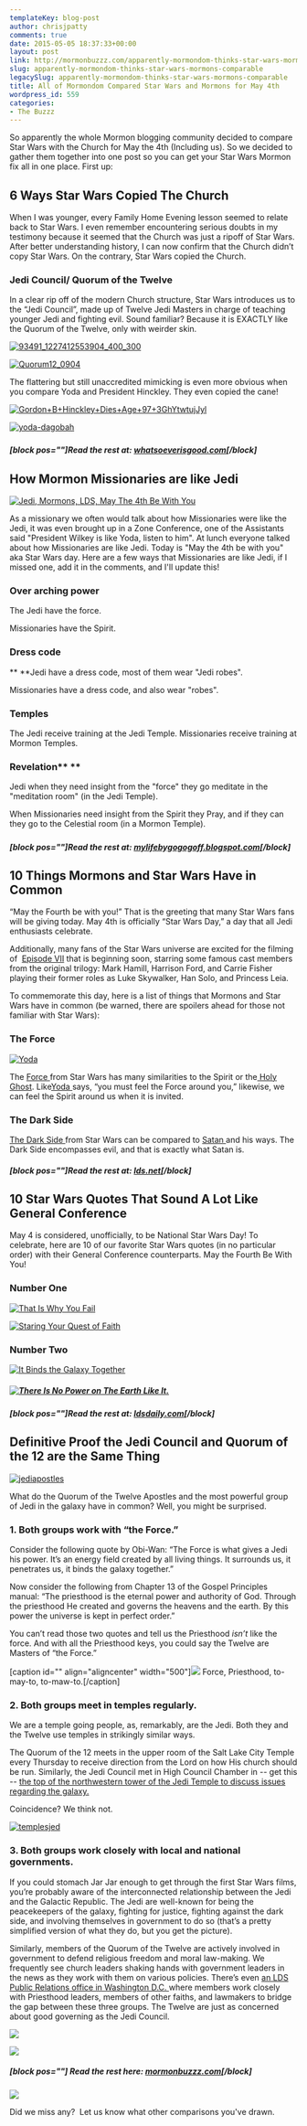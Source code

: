 ```yaml
---
templateKey: blog-post
author: chrisjpatty
comments: true
date: 2015-05-05 18:37:33+00:00
layout: post
link: http://mormonbuzzz.com/apparently-mormondom-thinks-star-wars-mormons-comparable/
slug: apparently-mormondom-thinks-star-wars-mormons-comparable
legacySlug: apparently-mormondom-thinks-star-wars-mormons-comparable
title: All of Mormondom Compared Star Wars and Mormons for May 4th
wordpress_id: 559
categories:
- The Buzzz
---
```


So apparently the whole Mormon blogging community decided to compare Star Wars with the Church for May the 4th (Including us). So we decided to gather them together into one post so you can get your Star Wars Mormon fix all in one place. First up:





## 6 Ways Star Wars Copied The Church









When I was younger, every Family Home Evening lesson seemed to relate back to Star Wars. I even remember encountering serious doubts in my testimony because it seemed that the Church was just a ripoff of Star Wars. After better understanding history, I can now confirm that the Church didn’t copy Star Wars. On the contrary, Star Wars copied the Church.


### Jedi Council/ Quorum of the Twelve


In a clear rip off of the modern Church structure, Star Wars introduces us to the “Jedi Council”, made up of Twelve Jedi Masters in charge of teaching younger Jedi and fighting evil. Sound familiar? Because it is EXACTLY like the Quorum of the Twelve, only with weirder skin.

[![93491_1227412553904_400_300](http://i1.wp.com/www.whatsoeverisgood.com/wp-content/uploads/2015/05/93491_1227412553904_400_300-e1430757034990-300x205.jpg?resize=422%2C288)](http://i2.wp.com/www.whatsoeverisgood.com/wp-content/uploads/2015/05/Quorum12_0904.jpg)

[![Quorum12_0904](http://i2.wp.com/www.whatsoeverisgood.com/wp-content/uploads/2015/05/Quorum12_0904.jpg?resize=424%2C239)](http://i2.wp.com/www.whatsoeverisgood.com/wp-content/uploads/2015/05/Quorum12_0904.jpg)

The flattering but still unaccredited mimicking is even more obvious when you compare Yoda and President Hinckley. They even copied the cane!

[![Gordon+B+Hinckley+Dies+Age+97+3GhYtwtujJyl](http://i1.wp.com/www.whatsoeverisgood.com/wp-content/uploads/2015/05/Gordon-B-Hinckley-Dies-Age-97-3GhYtwtujJyl.jpg?resize=271%2C444)](http://i1.wp.com/www.whatsoeverisgood.com/wp-content/uploads/2015/05/Gordon-B-Hinckley-Dies-Age-97-3GhYtwtujJyl.jpg)

[![yoda-dagobah](http://i1.wp.com/www.whatsoeverisgood.com/wp-content/uploads/2015/05/yoda-dagobah.jpg?resize=428%2C311)](http://i1.wp.com/www.whatsoeverisgood.com/wp-content/uploads/2015/05/yoda-dagobah.jpg)









### 




##### [block pos=""]Read the rest at: [whatsoeverisgood.com](http://www.whatsoeverisgood.com/6-ways-star-wars-copied-the-gospel/)[/block]





## How Mormon Missionaries are like Jedi







[![Jedi, Mormons, LDS, May The 4th Be With You](http://2.bp.blogspot.com/-E3l5t_CLt40/VUeBu7aqjxI/AAAAAAAAC8c/g-20bMSP_ls/s400/Jedi%2BMissionaries.jpg)](http://2.bp.blogspot.com/-E3l5t_CLt40/VUeBu7aqjxI/AAAAAAAAC8c/g-20bMSP_ls/s1600/Jedi%2BMissionaries.jpg)


As a missionary we often would talk about how Missionaries were like the Jedi, it was even brought up in a Zone Conference, one of the Assistants said "President Wilkey is like Yoda, listen to him". At lunch everyone talked about how Missionaries are like Jedi. Today is "May the 4th be with you" aka Star Wars day. Here are a few ways that Missionaries are like Jedi, if I missed one, add it in the comments, and I'll update this!











### **Over arching power**




The Jedi have the force.




Missionaries have the Spirit.










### **Dress code**




**
**Jedi have a dress code, most of them wear "Jedi robes".




Missionaries have a dress code, and also wear "robes".


### **Temples**







The Jedi receive training at the Jedi Temple.
Missionaries receive training at Mormon Temples.


### **Revelation**** **







Jedi when they need insight from the "force" they go meditate in the "meditation room" (in the Jedi Temple).




When Missionaries need insight from the Spirit they Pray, and if they can they go to the Celestial room (in a Mormon Temple).
















##### 




##### [block pos=""]Read the rest at: [mylifebygogogoff.blogspot.com](http://mylifebygogogoff.blogspot.com/2015/05/how-mormon-missionaries-are-like-jedi.html)[/block]




## 10 Things Mormons and Star Wars Have in Common


“May the Fourth be with you!” That is the greeting that many Star Wars fans will be giving today. May 4th is officially “Star Wars Day,” a day that all Jedi enthusiasts celebrate.

Additionally, many fans of the Star Wars universe are excited for the filming of  [Episode VII](http://www.cnn.com/2014/04/29/showbiz/star-wars-cast/) that is beginning soon, starring some famous cast members from the original trilogy: Mark Hamill, Harrison Ford, and Carrie Fisher playing their former roles as Luke Skywalker, Han Solo, and Princess Leia.

To commemorate this day, here is a list of things that Mormons and Star Wars have in common (be warned, there are spoilers ahead for those not familiar with Star Wars):


### The Force




[![Yoda](http://lds.net/wp-content/uploads/2014/05/the-yoda-reveal-300x178.jpg)](http://lds.net/wp-content/uploads/2014/05/the-yoda-reveal.jpg)




The [Force ](http://en.wikipedia.org/wiki/Force_(Star_Wars))from Star Wars has many similarities to the Spirit or the[ Holy Ghost](https://www.lds.org/topics/holy-ghost?lang=eng). Like[Yoda ](http://en.wikipedia.org/wiki/Yoda)says, “you must feel the Force around you,” likewise, we can feel the Spirit around us when it is invited.


### The Dark Side


[The Dark Side ](http://en.wikipedia.org/wiki/Dark_side_(Star_Wars))from Star Wars can be compared to [Satan ](https://www.lds.org/topics/satan?lang=eng)and his ways. The Dark Side encompasses evil, and that is exactly what Satan is.











##### [block pos=""]Read the rest at: [lds.net](http://lds.net/blog/buzz/entertainment/pop-culture/mormons-star-wars-common/)[/block]




## 10 Star Wars Quotes That Sound A Lot Like General Conference


May 4 is considered, unofficially, to be National Star Wars Day! To celebrate, here are 10 of our favorite Star Wars quotes (in no particular order) with their General Conference counterparts. May the Fourth Be With You!


### Number One


[![That Is Why You Fail](http://www.ldsdaily.com/wp-content/uploads/2015/05/yoda-1-1024x436.jpg)](http://www.ldsdaily.com/wp-content/uploads/2015/05/yoda-1.jpg)

[![Staring Your Quest of Faith](http://www.ldsdaily.com/wp-content/uploads/2015/05/holland-1.jpg)](http://www.ldsdaily.com/wp-content/uploads/2015/05/holland-1.jpg)


### Number Two


[![It Binds the Galaxy Together](http://www.ldsdaily.com/wp-content/uploads/2015/05/obi-wan-force-1024x636.jpg)](http://www.ldsdaily.com/wp-content/uploads/2015/05/obi-wan-force.jpg)


##### [![There Is No Power on The Earth Like It.](http://www.ldsdaily.com/wp-content/uploads/2015/05/gordon-priesthood.jpg)](http://www.ldsdaily.com/wp-content/uploads/2015/05/gordon-priesthood.jpg)







##### 








##### [block pos=""]Read the rest at: [ldsdaily.com](http://www.ldsdaily.com/entertainment/10-star-wars-quotes-that-sound-a-lot-like-general-conference/)[/block]




## Definitive Proof the Jedi Council and Quorum of the 12 are the Same Thing


[![jediapostles](/img/jediapostles.jpg)](/img/jediapostles.jpg)

What do the Quorum of the Twelve Apostles and the most powerful group of Jedi in the galaxy have in common? Well, you might be surprised.


### 1. Both groups work with “the Force.”


Consider the following quote by Obi-Wan: “The Force is what gives a Jedi his power. It’s an energy field created by all living things. It surrounds us, it penetrates us, it binds the galaxy together.”

Now consider the following from Chapter 13 of the Gospel Principles manual: “The priesthood is the eternal power and authority of God. Through the priesthood He created and governs the heavens and the earth. By this power the universe is kept in perfect order.”

You can’t read those two quotes and tell us the Priesthood _isn’t_ like the force. And with all the Priesthood keys, you could say the Twelve are Masters of “the Force.”

[caption id="" align="aligncenter" width="500"]![](http://www.quickmeme.com/img/55/5531f815115e59d1944808e93e1be527512967c9df90505cf5732cf2ddd131ba.jpg) Force, Priesthood, to-may-to, to-maw-to.[/caption]


### 2. Both groups meet in temples regularly.


We are a temple going people, as, remarkably, are the Jedi. Both they and the Twelve use temples in strikingly similar ways.

The Quorum of the 12 meets in the upper room of the Salt Lake City Temple every Thursday to receive direction from the Lord on how His church should be run. Similarly, the Jedi Council met in High Council Chamber in -- get this -- [the top of the northwestern tower of the Jedi Temple to discuss issues regarding the galaxy.](http://img2.wikia.nocookie.net/__cb20100413190007/starwars/images/c/ce/SWOldRepublic1CoverB.jpg)

Coincidence? We think not.

[![templesjed](/img/templesjed.jpg)](/img/templesjed.jpg)


### 3. Both groups work closely with local and national governments.


If you could stomach Jar Jar enough to get through the first Star Wars films, you’re probably aware of the interconnected relationship between the Jedi and the Galactic Republic. The Jedi are well-known for being the peacekeepers of the galaxy, fighting for justice, fighting against the dark side, and involving themselves in government to do so (that’s a pretty simplified version of what they do, but you get the picture).

Similarly, members of the Quorum of the Twelve are actively involved in government to defend religious freedom and moral law-making. We frequently see church leaders shaking hands with government leaders in the news as they work with them on various policies. There’s even [an LDS Public Relations office in Washington D.C. ](https://publicaffairs.lds.org/)where members work closely with Priesthood leaders, members of other faiths, and lawmakers to bridge the gap between these three groups. The Twelve are just as concerned about good governing as the Jedi Council.

![](http://massassi.ourhobby.com/massassi/pictures/episode_2/img/senate_chamber-main_arena06.jpg)

![](http://img.deseretnews.com/images/article/midres/1491746/1491746.jpg)


##### [block pos=""] Read the rest here: [mormonbuzzz.com](http://mormonbuzzz.com/definitive-proof-jedi-council-quorum-12-thing/)[/block]







![](https://scontent-sjc.xx.fbcdn.net/hphotos-xpa1/v/t1.0-9/p480x480/11205163_10153357071183128_986921613849445570_n.jpg?oh=b8093f01d366160ae89de505facf99bc&oe=55CF7F8F)

Did we miss any?  Let us know what other comparisons you've drawn.
